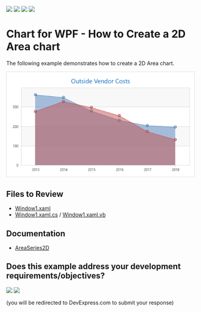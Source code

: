 <!-- default badges list -->
![](https://img.shields.io/endpoint?url=https://codecentral.devexpress.com/api/v1/VersionRange/128568952/24.2.1%2B)
[![](https://img.shields.io/badge/Open_in_DevExpress_Support_Center-FF7200?style=flat-square&logo=DevExpress&logoColor=white)](https://supportcenter.devexpress.com/ticket/details/E1633)
[![](https://img.shields.io/badge/📖_How_to_use_DevExpress_Examples-e9f6fc?style=flat-square)](https://docs.devexpress.com/GeneralInformation/403183)
[![](https://img.shields.io/badge/💬_Leave_Feedback-feecdd?style=flat-square)](#does-this-example-address-your-development-requirementsobjectives)
<!-- default badges end -->
# Chart for WPF - How to Create a 2D Area chart

The following example demonstrates how to create a 2D Area chart.

![Chart](./images/Chart.png)

## Files to Review

* [Window1.xaml](./CS/Window1.xaml) 
* [Window1.xaml.cs](./CS/Window1.xaml.cs) / [Window1.xaml.vb](./VB/Window1.xaml.vb)

## Documentation

* [AreaSeries2D](https://docs.devexpress.com/WPF/DevExpress.Xpf.Charts.AreaSeries2D)


<!-- feedback -->
## Does this example address your development requirements/objectives?

[<img src="https://www.devexpress.com/support/examples/i/yes-button.svg"/>](https://www.devexpress.com/support/examples/survey.xml?utm_source=github&utm_campaign=wpf-chart-create-a-2d-area-chart&~~~was_helpful=yes) [<img src="https://www.devexpress.com/support/examples/i/no-button.svg"/>](https://www.devexpress.com/support/examples/survey.xml?utm_source=github&utm_campaign=wpf-chart-create-a-2d-area-chart&~~~was_helpful=no)

(you will be redirected to DevExpress.com to submit your response)
<!-- feedback end -->
